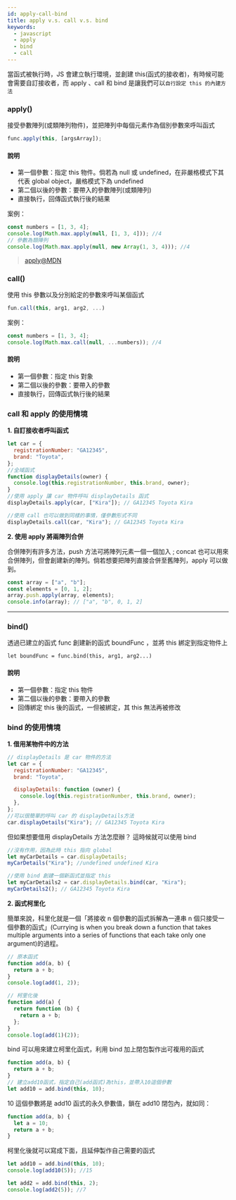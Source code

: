 ```yaml
---
id: apply-call-bind
title: apply v.s. call v.s. bind
keywords:
  - javascript
  - apply
  - bind
  - call
---
```


當函式被執行時，JS 會建立執行環境，並創建 this(函式的接收者)，有時候可能會需要自訂接收者，而 apply 、call 和 bind 是讓我們可以`自行設定 this 的內建方法`

### apply()

接受參數陣列(或類陣列物件)，並把陣列中每個元素作為個別參數來呼叫函式

```javascript
func.apply(this, [argsArray]);
```

#### 說明

- 第一個參數：指定 this 物件。倘若為 null 或 undefined，在非嚴格模式下其代表 global object，嚴格模式下為 undefined
- 第二個以後的參數：要帶入的參數陣列(或類陣列)
- 直接執行，回傳函式執行後的結果

案例：

```javascript
const numbers = [1, 3, 4];
console.log(Math.max.apply(null, [1, 3, 4])); //4
// 參數為類陣列
console.log(Math.max.apply(null, new Array(1, 3, 4))); //4
```

> [apply@MDN](https://developer.mozilla.org/en-US/docs/Web/JavaScript/Reference/Global_Objects/Function/apply)

### call()

使用 this 參數以及分別給定的參數來呼叫某個函式

```javascript
fun.call(this, arg1, arg2, ...)
```

案例：

```javascript
const numbers = [1, 3, 4];
console.log(Math.max.call(null, ...numbers)); //4
```

#### 說明

- 第一個參數：指定 this 對象
- 第二個以後的參數：要帶入的參數
- 直接執行，回傳函式執行後的結果

### call 和 apply 的使用情境

**1. 自訂接收者呼叫函式**

```javascript
let car = {
  registrationNumber: "GA12345",
  brand: "Toyota",
};
//全域函式
function displayDetails(owner) {
  console.log(this.registrationNumber, this.brand, owner);
}
//使用 apply 讓 car 物件呼叫 displayDetails 函式
displayDetails.apply(car, ["Kira"]); // GA12345 Toyota Kira

//使用 call 也可以做到同樣的事情，僅參數形式不同
displayDetails.call(car, "Kira"); // GA12345 Toyota Kira
```

**2. 使用 apply 將兩陣列合併**

合併陣列有許多方法，push 方法可將陣列元素一個一個加入 ; concat 也可以用來合併陣列，但會創建新的陣列。倘若想要把陣列直接合併至舊陣列，apply 可以做到。

```javascript
const array = ["a", "b"];
const elements = [0, 1, 2];
array.push.apply(array, elements);
console.info(array); // ["a", "b", 0, 1, 2]
```

---

### bind()

透過已建立的函式 func 創建新的函式 boundFunc ，並將 this 綁定到指定物件上

```
let boundFunc = func.bind(this, arg1, arg2...)
```

#### 說明

- 第一個參數：指定 this 物件
- 第二個以後的參數：要帶入的參數
- 回傳綁定 this 後的函式，一但被綁定，其 this 無法再被修改

### bind 的使用情境

**1. 借用某物件中的方法**

```javascript
// displayDetails 是 car 物件的方法
let car = {
  registrationNumber: "GA12345",
  brand: "Toyota",

  displayDetails: function (owner) {
    console.log(this.registrationNumber, this.brand, owner);
  },
};
//可以很簡單的呼叫 car 的 displayDetails方法
car.displayDetails("Kira"); // GA12345 Toyota Kira
```

但如果想要借用 displayDetails 方法怎麼辦？ 這時候就可以使用 bind

```javascript
//沒有作用，因為此時 this 指向 global
let myCarDetails = car.displayDetails;
myCarDetails("Kira"); //undefined undefined Kira

//使用 bind 創建一個新函式並指定 this
let myCarDetails2 = car.displayDetails.bind(car, "Kira");
myCarDetails2(); // GA12345 Toyota Kira
```

**2. 函式柯里化**

簡單來說，科里化就是一個「將接收 n 個參數的函式拆解為一連串 n 個只接受一個參數的函式」(Currying is when you break down a function that takes multiple arguments into a series of functions that each take only one argument)的過程。

```javascript
// 原本函式
function add(a, b) {
  return a + b;
}
console.log(add(1, 2));

// 柯里化後
function add(a) {
  return function (b) {
    return a + b;
  };
}
console.log(add(1)(2));
```

bind 可以用來建立柯里化函式，利用 bind 加上閉包製作出可複用的函式

```javascript
function add(a, b) {
  return a + b;
}
// 建立add10函式，指定自己(add函式)為this，並帶入10這個參數
let add10 = add.bind(this, 10);
```

10 這個參數將是 add10 函式的永久參數值，鎖在 add10 閉包內，就如同：

```javascript
function add(a, b) {
  let a = 10;
  return a + b;
}
```

柯里化後就可以寫成下面，且延伸製作自己需要的函式

```javascript
let add10 = add.bind(this, 10);
console.log(add10(5)); //15

let add2 = add.bind(this, 2);
console.log(add2(5)); //7
```
